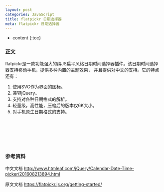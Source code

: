 ```yaml
---
layout: post
categories: JavaScript
title: flatpickr 日期选择器
meta: flatpickr 日期选择器
---
```

* content
{:toc}

### 正文

flatpickr是一款功能强大的纯JS扁平风格日期时间选择器插件。该日期时间选择器支持移动手机，提供多种内置的主题效果，
并且提供对中文的支持。它的特点还有：
1. 使用SVG作为界面的图标。
2. 兼容jQuery。
3. 支持对各种日期格式的解析。
4. 轻量级，高性能，压缩后的版本仅6K大小。
5. 对手机原生日期格式的支持。


<br/><br/><br/><br/><br/>
### 参考资料 

中文文档 <http://www.htmleaf.com/jQuery/Calendar-Date-Time-picker/201608213894.html>

原文文档 <https://flatpickr.js.org/getting-started/>